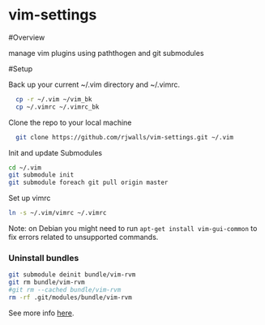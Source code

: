 # vim-settings

#Overview 

manage vim plugins using paththogen and git submodules

#Setup 

Back up your current ~/.vim directory and ~/.vimrc.  

```bash
  cp -r ~/.vim ~/vim_bk
  cp ~/.vimrc ~/.vimrc_bk
```

Clone the repo to your local machine 

```bash
  git clone https://github.com/rjwalls/vim-settings.git ~/.vim
```
Init and update Submodules 

```bash
cd ~/.vim 
git submodule init
git submodule foreach git pull origin master
```
Set up vimrc 

```bash
ln -s ~/.vim/vimrc ~/.vimrc 
```

Note: on Debian you might need to run `apt-get install vim-gui-common` to fix errors related to unsupported commands.

### Uninstall bundles

```bash
git submodule deinit bundle/vim-rvm
git rm bundle/vim-rvm
#git rm --cached bundle/vim-rvm
rm -rf .git/modules/bundle/vim-rvm
```
See more info
[here](http://stackoverflow.com/questions/5828324/update-git-submodule-to-latest-commit-on-origin).

